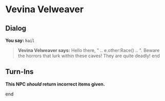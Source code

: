 # Vevina Velweaver


## Dialog

**You say:** `hail`



>**Vevina Velweaver says:** Hello there, " .. e.other:Race() .. ".  Beware the horrors that lurk within these caves!  They are quite deadly!
end



## Turn-Ins



**This NPC *should* return incorrect items given.**

end